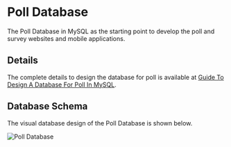 # Poll Database
The Poll Database in MySQL as the starting point to develop the poll and survey websites and mobile applications.

## Details
The complete details to design the database for poll is available at [Guide To Design A Database For Poll In MySQL](https://mysql.tutorials24x7.com/blog/guide-to-design-database-for-poll-in-mysql).

## Database Schema
The visual database design of the Poll Database is shown below.

![Poll Database](https://github.com/tutorials24x7/poll-database-mysql/blob/master/tutorials24x7-poll-database-design.png "Poll Database")
